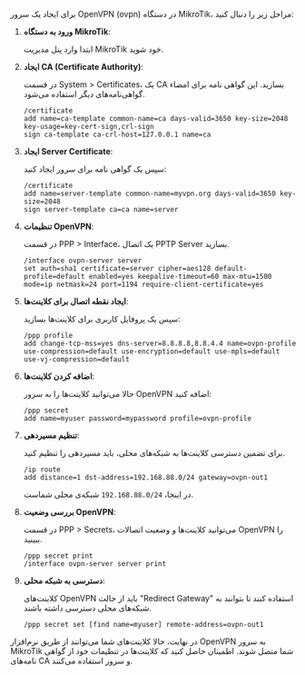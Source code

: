 برای ایجاد یک سرور OpenVPN (ovpn) در دستگاه MikroTik، مراحل زیر را دنبال کنید:

1. **ورود به دستگاه MikroTik**:

   ابتدا وارد پنل مدیریت MikroTik خود شوید.

2. **ایجاد CA (Certificate Authority)**:

   در قسمت System > Certificates، یک CA بسازید. این گواهی نامه برای امضاء گواهی‌نامه‌های دیگر استفاده می‌شود.

   ```
   /certificate
   add name=ca-template common-name=ca days-valid=3650 key-size=2048 key-usage=key-cert-sign,crl-sign
   sign ca-template ca-crl-host=127.0.0.1 name=ca
   ```

3. **ایجاد Server Certificate**:

   سپس یک گواهی نامه برای سرور ایجاد کنید:

   ```
   /certificate
   add name=server-template common-name=myvpn.org days-valid=3650 key-size=2048
   sign server-template ca=ca name=server
   ```

4. **تنظیمات OpenVPN**:

   در قسمت PPP > Interface، یک اتصال PPTP Server بسازید.

   ```
   /interface ovpn-server server
   set auth=sha1 certificate=server cipher=aes128 default-profile=default enabled=yes keepalive-timeout=60 max-mtu=1500 mode=ip netmask=24 port=1194 require-client-certificate=yes
   ```

5. **ایجاد نقطه اتصال برای کلاینت‌ها**:

   سپس یک پروفایل کاربری برای کلاینت‌ها بسازید:

   ```
   /ppp profile
   add change-tcp-mss=yes dns-server=8.8.8.8,8.8.4.4 name=ovpn-profile use-compression=default use-encryption=default use-mpls=default use-vj-compression=default
   ```

6. **اضافه کردن کلاینت‌ها**:

   حالا می‌توانید کلاینت‌ها را به سرور OpenVPN اضافه کنید:

   ```
   /ppp secret
   add name=myuser password=mypassword profile=ovpn-profile
   ```

7. **تنظیم مسیردهی**:

   برای تضمین دسترسی کلاینت‌ها به شبکه‌های محلی، باید مسیردهی را تنظیم کنید.

   ```
   /ip route
   add distance=1 dst-address=192.168.88.0/24 gateway=ovpn-out1
   ```

   در اینجا، `192.168.88.0/24` شبکه‌ی محلی شماست.

8. **بررسی وضعیت OpenVPN**:

   در قسمت PPP > Secrets، می‌توانید کلاینت‌ها و وضعیت اتصالات OpenVPN را ببینید.

   ```
   /ppp secret print
   /interface ovpn-server server print
   ```

9. **دسترسی به شبکه محلی**:

   کلاینت‌های OpenVPN باید از حالت "Redirect Gateway" استفاده کنند تا بتوانند به شبکه‌های محلی دسترسی داشته باشند.

   ```
   /ppp secret set [find name=myuser] remote-address=ovpn-out1
   ```

در نهایت، حالا کلاینت‌های شما می‌توانند از طریق نرم‌افزار OpenVPN به سرور MikroTik شما متصل شوند. اطمینان حاصل کنید که کلاینت‌ها در تنظیمات خود از گواهی نامه‌های CA و سرور استفاده می‌کنند.
